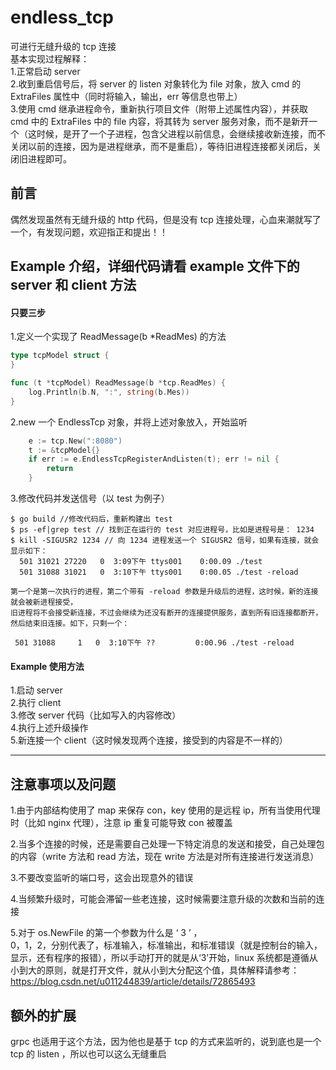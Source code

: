 # endless_tcp

可进行无缝升级的 tcp 连接  
基本实现过程解释：  
1.正常启动 server  
2.收到重启信号后，将 server 的 listen 对象转化为 file 对象，放入 cmd 的 ExtraFiles 属性中（同时将输入，输出，err 等信息也带上）  
3.使用 cmd 继承进程命令，重新执行项目文件（附带上述属性内容），并获取 cmd 中的 ExtraFiles 中的 file 内容，将其转为 server 服务对象，而不是新开一个（这时候，是开了一个子进程，包含父进程以前信息，会继续接收新连接，而不关闭以前的连接，因为是进程继承，而不是重启），等待旧进程连接都关闭后，关闭旧进程即可。

## 前言

偶然发现虽然有无缝升级的 http 代码，但是没有 tcp 连接处理，心血来潮就写了一个，有发现问题，欢迎指正和提出！！

## Example 介绍，详细代码请看 example 文件下的 server 和 client 方法

#### 只要三步

1.定义一个实现了 ReadMessage(b \*ReadMes) 的方法

```go
type tcpModel struct {
}

func (t *tcpModel) ReadMessage(b *tcp.ReadMes) {
	log.Println(b.N, ":", string(b.Mes))
}
```

2.new 一个 EndlessTcp 对象，并将上述对象放入，开始监听

```go
	e := tcp.New(":8080")
	t := &tcpModel{}
	if err := e.EndlessTcpRegisterAndListen(t); err != nil {
		return
	}
```

3.修改代码并发送信号（以 test 为例子）

```
$ go build //修改代码后，重新构建出 test
$ ps -ef|grep test // 找到正在运行的 test 对应进程号，比如是进程号是： 1234
$ kill -SIGUSR2 1234 // 向 1234 进程发送一个 SIGUSR2 信号，如果有连接，就会显示如下：
  501 31021 27220   0  3:09下午 ttys001    0:00.09 ./test
  501 31088 31021   0  3:10下午 ttys001    0:00.05 ./test -reload

第一个是第一次执行的进程，第二个带有 -reload 参数是升级后的进程，这时候，新的连接就会被新进程接受，
旧进程将不会接受新连接，不过会继续为还没有断开的连接提供服务，直到所有旧连接都断开，然后结束旧连接。如下，只剩一个：

 501 31088     1   0  3:10下午 ??         0:00.96 ./test -reload
```

#### Example 使用方法

1.启动 server  
2.执行 client  
3.修改 server 代码（比如写入的内容修改）  
4.执行上述升级操作  
5.新连接一个 client（这时候发现两个连接，接受到的内容是不一样的）

---

## 注意事项以及问题

1.由于内部结构使用了 map 来保存 con，key 使用的是远程 ip，所有当使用代理时（比如 nginx 代理），注意 ip 重复可能导致 con 被覆盖

2.当多个连接的时候，还是需要自己处理一下特定消息的发送和接受，自己处理包的内容（write 方法和 read 方法，现在 write 方法是对所有连接进行发送消息）

3.不要改变监听的端口号，这会出现意外的错误

4.当频繁升级时，可能会滞留一些老连接，这时候需要注意升级的次数和当前的连接

5.对于 os.NewFile 的第一个参数为什么是 ‘ 3 ’ ，  
0，1，2，分别代表了，标准输入，标准输出，和标准错误（就是控制台的输入，显示，还有程序的报错），所以手动打开的就是从‘3’开始，linux 系统都是遵循从小到大的原则，就是打开文件，就从小到大分配这个值，具体解释请参考：https://blog.csdn.net/u011244839/article/details/72865493

## 额外的扩展

grpc 也适用于这个方法，因为他也是基于 tcp 的方式来监听的，说到底也是一个 tcp 的 listen ，所以也可以这么无缝重启
